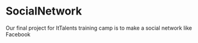 # SocialNetwork
Our final project for ItTalents training camp is to make a social network like Facebook
